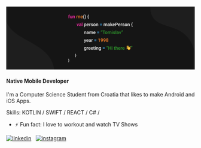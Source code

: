 ![Banner](https://github.com/tgodek/tgodek/blob/main/MyBanner.png)
#### Native Mobile Developer

I'm a Computer Science Student from Croatia that likes to make Android and iOS Apps.

Skills: KOTLIN / SWIFT / REACT / C# /

- ⚡ Fun fact: I love to workout and watch TV Shows 


[<img src='https://cdn3.iconfinder.com/data/icons/free-social-icons/67/linkedin_circle_color-512.png' alt='linkedin' height='40'>](https://www.linkedin.com/in/tomislav-godek-a37792206/) &nbsp; [<img src='https://cdn1.iconfinder.com/data/icons/social-circle-3/32/instagram_circle-256.png' alt='instagram' height='40'>](https://www.instagram.com/tomislav.godek/)  

